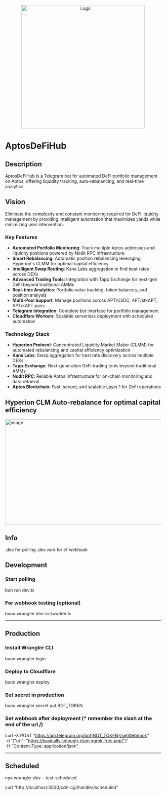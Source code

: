 

<div align="center">
    <img src="https://github.com/user-attachments/assets/3831a05c-b80a-4ee7-b48b-47f0c4c40b4e" alt="Logo" width="400">
</div>

# AptosDeFiHub

## Description

AptosDeFiHub is a Telegram bot for automated DeFi portfolio management on Aptos, offering liquidity tracking, auto-rebalancing, and real-time analytics

## Vision

Eliminate the complexity and constant monitoring required for DeFi liquidity management by providing intelligent automation that maximizes yields while minimizing user intervention.

### Key Features
- **Automated Portfolio Monitoring**: Track multiple Aptos addresses and liquidity positions powered by Nodit RPC infrastructure
- **Smart Rebalancing**: Automatic position rebalancing leveraging Hyperion's CLMM for optimal capital efficiency
- **Intelligent Swap Routing**: Kana Labs aggregation to find best rates across DEXs
- **Advanced Trading Tools**: Integration with Tapp.Exchange for next-gen DeFi beyond traditional AMMs
- **Real-time Analytics**: Portfolio value tracking, token balances, and position analysis
- **Multi-Pool Support**: Manage positions across APT/USDC, APT/stkAPT, APT/kAPT pairs
- **Telegram Integration**: Complete bot interface for portfolio management
- **Cloudflare Workers**: Scalable serverless deployment with scheduled automation

### Technology Stack
- **Hyperion Protocol**: Concentrated Liquidity Market Maker (CLMM) for automated rebalancing and capital efficiency optimization
- **Kana Labs**: Swap aggregation for best rate discovery across multiple DEXs
- **Tapp.Exchange**: Next-generation DeFi trading tools beyond traditional AMMs
- **Nodit RPC**: Reliable Aptos infrastructure for on-chain monitoring and data retrieval
- **Aptos Blockchain**: Fast, secure, and scalable Layer 1 for DeFi operations

## Hyperion CLM Auto-rebalance for optimal capital efficiency

<img width="1315" height="342" alt="image" src="https://github.com/user-attachments/assets/658ed6fa-bc47-4dd5-b34f-ed534c93c38d" />

## Info
.dev for polling
.dev.vars for cf webhook

## Development

### Start polling
bun run dev.ts

### For webhook testing (optional)
bunx wrangler dev src/worker.ts

---

## Production

### Install Wrangler CLI
bunx wrangler login

### Deploy to Cloudflare
bunx wrangler deploy

### Set secret in production
bunx wrangler secret put BOT_TOKEN

### Set webhook after deployment (* remember the slash at the end of the url /)
curl -X POST "https://api.telegram.org/bot{BOT_TOKEN}/setWebhook" \
     -d '{"url": "https://basically-enough-clam.ngrok-free.app/"}' \
     -H "Content-Type: application/json"

---

## Scheduled
npx wrangler dev --test-scheduled

curl "http://localhost:3000/cdn-cgi/handler/scheduled"

